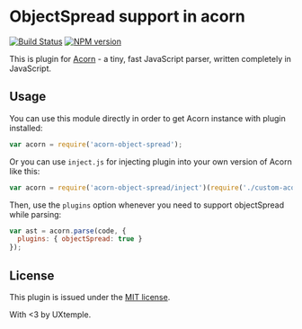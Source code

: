 # ObjectSpread support in acorn

[![Build Status](https://travis-ci.org/UXtemple/acorn-object-spread.svg?branch=master)](https://travis-ci.org/UXtemple/acorn-object-spread)
[![NPM version](https://img.shields.io/npm/v/acorn-object-spread.svg)](https://www.npmjs.org/package/acorn-object-spread)

This is plugin for [Acorn](http://marijnhaverbeke.nl/acorn/) - a tiny, fast JavaScript parser, written completely in JavaScript.

## Usage

You can use this module directly in order to get Acorn instance with plugin installed:

```javascript
var acorn = require('acorn-object-spread');
```

Or you can use `inject.js` for injecting plugin into your own version of Acorn like this:

```javascript
var acorn = require('acorn-object-spread/inject')(require('./custom-acorn'));
```

Then, use the `plugins` option whenever you need to support objectSpread while parsing:

```javascript
var ast = acorn.parse(code, {
  plugins: { objectSpread: true }
});
```
## License

This plugin is issued under the [MIT license](./LICENSE).

With <3 by UXtemple.
